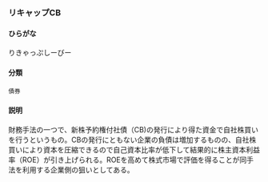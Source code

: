 <div style="display:none;">

## [あ行](securities-terms?id=あ行)
## [か行](securities-terms?id=か行)
## [さ行](securities-terms?id=さ行)
## [た行](securities-terms?id=た行)
## [な行](securities-terms?id=な行)
## [は行](securities-terms?id=は行)
## [ま行](securities-terms?id=ま行)
## [や行](securities-terms?id=や行)
## [ら行](securities-terms?id=ら行)

</div>

### リキャップCB

#### ひらがな

りきゃっぷしーびー

#### 分類

`債券`

#### 説明

財務手法の一つで、新株予約権付社債（CB)の発行により得た資金で自社株買いを行うというもの。CBの発行にともない企業の負債は増加するものの、自社株買いにより資本を圧縮できるので自己資本比率が低下して結果的に株主資本利益率（ROE）が引き上げられる。ROEを高めて株式市場で評価を得ることが同手法を利用する企業側の狙いとしてある。

<div style="display:none;">

## [わ行](securities-terms?id=わ行)
## [英数字・記号](securities-terms?id=英数字・記号)

</div>


